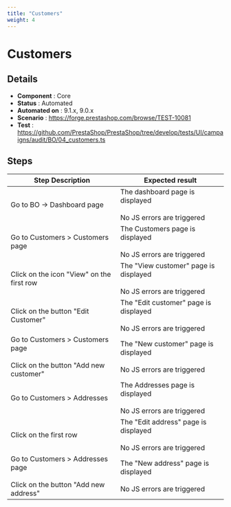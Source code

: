 ```yaml
---
title: "Customers"
weight: 4
---
```


# Customers
## Details
* **Component** : Core
* **Status** : Automated
* **Automated on** : 9.1.x, 9.0.x
* **Scenario** : https://forge.prestashop.com/browse/TEST-10081
* **Test** : https://github.com/PrestaShop/PrestaShop/tree/develop/tests/UI/campaigns/audit/BO/04_customers.ts

## Steps
| Step Description | Expected result |
| ----- | ----- |
| Go to BO -> Dashboard page | The dashboard page is displayed<br><br>No JS errors are triggered |
| Go to Customers > Customers page | The Customers page is displayed<br><br>No JS errors are triggered |
| Click on the icon "View" on the first row | The "View customer" page is displayed<br><br>No JS errors are triggered |
| Click on the button "Edit Customer" | The "Edit customer" page is displayed<br><br>No JS errors are triggered |
| Go to Customers > Customers page<br><br>Click on the button "Add new customer" | The "New customer" page is displayed<br><br>No JS errors are triggered |
| Go to Customers > Addresses | The Addresses page is displayed<br><br>No JS errors are triggered |
| Click on the first row | The "Edit address" page is displayed<br><br>No JS errors are triggered |
| Go to Customers > Addresses page<br><br>Click on the button "Add new address" | The "New address" page is displayed<br><br>No JS errors are triggered |
